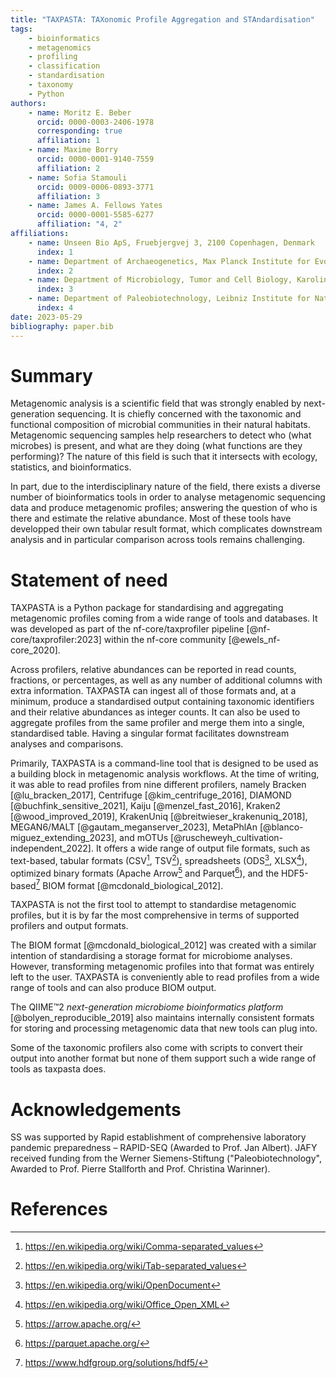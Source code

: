 ```yaml
---
title: "TAXPASTA: TAXonomic Profile Aggregation and STAndardisation"
tags:
    - bioinformatics
    - metagenomics
    - profiling
    - classification
    - standardisation
    - taxonomy
    - Python
authors:
    - name: Moritz E. Beber
      orcid: 0000-0003-2406-1978
      corresponding: true
      affiliation: 1
    - name: Maxime Borry
      orcid: 0000-0001-9140-7559
      affiliation: 2
    - name: Sofia Stamouli
      orcid: 0009-0006-0893-3771
      affiliation: 3
    - name: James A. Fellows Yates
      orcid: 0000-0001-5585-6277
      affiliation: "4, 2"
affiliations:
    - name: Unseen Bio ApS, Fruebjergvej 3, 2100 Copenhagen, Denmark
      index: 1
    - name: Department of Archaeogenetics, Max Planck Institute for Evolutionary Anthropology, Deutscher Platz 6, 04103 Leipzig, Germany
      index: 2
    - name: Department of Microbiology, Tumor and Cell Biology, Karolinska Institute, Solnavägen 1, 171 77 Solna, Sweden
      index: 3
    - name: Department of Paleobiotechnology, Leibniz Institute for Natural Product Research and Infection Biology Hans Knöll Institute, Adolf-Reichwein-Straße 23, 07745 Jena, Germany
      index: 4
date: 2023-05-29
bibliography: paper.bib
---
```


# Summary

Metagenomic analysis is a scientific field that was strongly enabled by
next-generation sequencing. It is chiefly concerned with the taxonomic and
functional composition of microbial communities in their natural habitats.
Metagenomic sequencing samples help researchers to detect who
(what microbes) is present, and what are they doing (what functions are they
performing)? The nature of this field is such that it intersects with ecology,
statistics, and bioinformatics.

In part, due to the interdisciplinary nature of the field, there exists a
diverse number of bioinformatics tools in order to analyse metagenomic
sequencing data and produce metagenomic profiles; answering the question of
who is there and estimate the relative abundance. Most of these tools have developped
their own tabular result format, which complicates downstream analysis and in
particular comparison across tools remains challenging.

# Statement of need

TAXPASTA is a Python package for standardising and aggregating metagenomic
profiles coming from a wide range of tools and databases. It was developed as
part of the nf-core/taxprofiler pipeline [@nf-core/taxprofiler:2023] within the
nf-core community [@ewels_nf-core_2020].

Across profilers, relative abundances can be reported in read counts, fractions,
or percentages, as well as any number of additional columns with extra
information. TAXPASTA can ingest all of those formats and, at a minimum, produce
a standardised output containing taxonomic identifiers and their relative
abundances as integer counts. It can also be used to aggregate profiles from
the same profiler and merge them into a single, standardised table. Having a
singular format facilitates downstream analyses and comparisons.

Primarily, TAXPASTA is a command-line tool that is designed to be used as a
building block in metagenomic analysis workflows. At the time of writing, it was
able to read profiles from nine different profilers, namely Bracken
[@lu_bracken_2017], Centrifuge [@kim_centrifuge_2016], DIAMOND
[@buchfink_sensitive_2021], Kaiju [@menzel_fast_2016], Kraken2
[@wood_improved_2019], KrakenUniq [@breitwieser_krakenuniq_2018], MEGAN6/MALT
[@gautam_meganserver_2023], MetaPhlAn [@blanco-miguez_extending_2023], and mOTUs
[@ruscheweyh_cultivation-independent_2022]. It offers a wide range of output
file formats, such as text-based, tabular formats (CSV[^1], TSV[^2]), spreadsheets
(ODS[^3], XLSX[^4]), optimized binary formats (Apache Arrow[^5] and
Parquet[^6]), and the HDF5-based[^7] BIOM format [@mcdonald_biological_2012].

[^1]: https://en.wikipedia.org/wiki/Comma-separated_values
[^2]: https://en.wikipedia.org/wiki/Tab-separated_values
[^3]: https://en.wikipedia.org/wiki/OpenDocument
[^4]: https://en.wikipedia.org/wiki/Office_Open_XML
[^5]: https://arrow.apache.org/
[^6]: https://parquet.apache.org/
[^7]: https://www.hdfgroup.org/solutions/hdf5/

TAXPASTA is not the first tool to attempt to standardise metagenomic profiles,
but it is by far the most comprehensive in terms of supported profilers and
output formats.

The BIOM format [@mcdonald_biological_2012] was created with a similar intention
of standardising a storage format for microbiome analyses. However, transforming
metagenomic profiles into that format was entirely left to the user. TAXPASTA
is conveniently able to read profiles from a wide range of tools and can also
produce BIOM output.

The QIIME™2 _next-generation microbiome bioinformatics platform_
[@bolyen_reproducible_2019] also maintains internally consistent formats for
storing and processing metagenomic data that new tools can plug into.

Some of the taxonomic profilers also come with scripts to convert their output
into another format but none of them support such a wide range of tools as
taxpasta does.

# Acknowledgements

SS was supported by Rapid establishment of comprehensive laboratory pandemic
preparedness – RAPID-SEQ (Awarded to Prof. Jan Albert). JAFY received funding from the Werner
Siemens-Stiftung ("Paleobiotechnology", Awarded to Prof. Pierre Stallforth and
Prof. Christina Warinner).

# References
